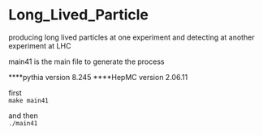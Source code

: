 # Long_Lived_Particle
producing long lived particles at one experiment and detecting at another experiment at LHC

main41 is the main file to generate the process

****pythia version 8.245
****HepMC version 2.06.11

first  
``
make main41
``  
  
and then  
``
./main41
``
